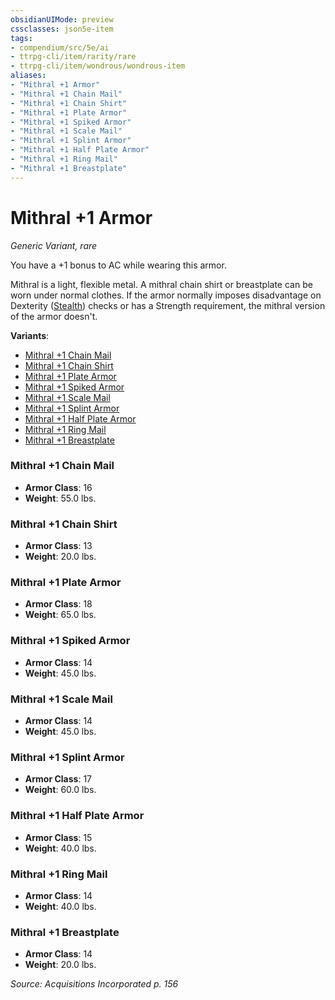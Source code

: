 ```yaml
---
obsidianUIMode: preview
cssclasses: json5e-item
tags:
- compendium/src/5e/ai
- ttrpg-cli/item/rarity/rare
- ttrpg-cli/item/wondrous/wondrous-item
aliases: 
- "Mithral +1 Armor"
- "Mithral +1 Chain Mail"
- "Mithral +1 Chain Shirt"
- "Mithral +1 Plate Armor"
- "Mithral +1 Spiked Armor"
- "Mithral +1 Scale Mail"
- "Mithral +1 Splint Armor"
- "Mithral +1 Half Plate Armor"
- "Mithral +1 Ring Mail"
- "Mithral +1 Breastplate"
---
```

# Mithral +1 Armor
*Generic Variant, rare*  


You have a +1 bonus to AC while wearing this armor.

Mithral is a light, flexible metal. A mithral chain shirt or breastplate can be worn under normal clothes. If the armor normally imposes disadvantage on Dexterity ([Stealth](/3-Mechanics/CLI/rules/skills.md#Stealth)) checks or has a Strength requirement, the mithral version of the armor doesn't.

**Variants**:
- [Mithral +1 Chain Mail](#Mithral%20+1%20Chain%20Mail)
- [Mithral +1 Chain Shirt](#Mithral%20+1%20Chain%20Shirt)
- [Mithral +1 Plate Armor](#Mithral%20+1%20Plate%20Armor)
- [Mithral +1 Spiked Armor](#Mithral%20+1%20Spiked%20Armor)
- [Mithral +1 Scale Mail](#Mithral%20+1%20Scale%20Mail)
- [Mithral +1 Splint Armor](#Mithral%20+1%20Splint%20Armor)
- [Mithral +1 Half Plate Armor](#Mithral%20+1%20Half%20Plate%20Armor)
- [Mithral +1 Ring Mail](#Mithral%20+1%20Ring%20Mail)
- [Mithral +1 Breastplate](#Mithral%20+1%20Breastplate)

### Mithral +1 Chain Mail

- **Armor Class**: 16
- **Weight**: 55.0 lbs.

### Mithral +1 Chain Shirt

- **Armor Class**: 13
- **Weight**: 20.0 lbs.

### Mithral +1 Plate Armor

- **Armor Class**: 18
- **Weight**: 65.0 lbs.

### Mithral +1 Spiked Armor

- **Armor Class**: 14
- **Weight**: 45.0 lbs.

### Mithral +1 Scale Mail

- **Armor Class**: 14
- **Weight**: 45.0 lbs.

### Mithral +1 Splint Armor

- **Armor Class**: 17
- **Weight**: 60.0 lbs.

### Mithral +1 Half Plate Armor

- **Armor Class**: 15
- **Weight**: 40.0 lbs.

### Mithral +1 Ring Mail

- **Armor Class**: 14
- **Weight**: 40.0 lbs.

### Mithral +1 Breastplate

- **Armor Class**: 14
- **Weight**: 20.0 lbs.


*Source: Acquisitions Incorporated p. 156*